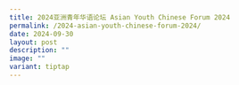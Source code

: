 ```yaml
---
title: 2024亚洲青年华语论坛 Asian Youth Chinese Forum 2024
permalink: /2024-asian-youth-chinese-forum-2024/
date: 2024-09-30
layout: post
description: ""
image: ""
variant: tiptap
---
```

